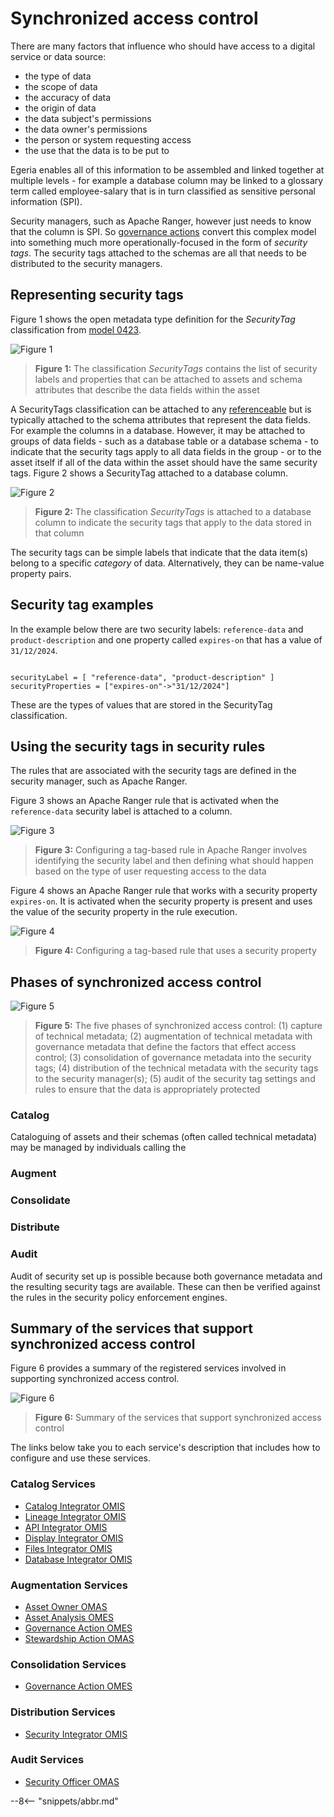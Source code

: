 <!-- SPDX-License-Identifier: CC-BY-4.0 -->
<!-- Copyright Contributors to the ODPi Egeria project 2020. -->

# Synchronized access control

There are many factors that influence who should have access to a digital service or data source:

- the type of data
- the scope of data
- the accuracy of data
- the origin of data
- the data subject's permissions
- the data owner's permissions
- the person or system requesting access
- the use that the data is to be put to

Egeria enables all of this information to be assembled and linked together at multiple levels - for example a database column may be linked to a glossary term called employee-salary that is in turn classified as sensitive personal information (SPI).

Security managers, such as Apache Ranger, however just needs to know that the column is SPI. So [governance actions](./concepts/governance-action) convert this complex model into something much more operationally-focused in the form of *security tags*.  The security tags attached to the schemas are all that needs to be distributed to the security managers.

## Representing security tags

Figure 1 shows the open metadata type definition for the *SecurityTag* classification from [model 0423](./types/4/0423-Security-Tags).

![Figure 1](security-tags-type-def.svg)
> **Figure 1:** The classification *SecurityTags* contains the list of security labels and properties that can be attached to assets and schema attributes that describe the data fields within the asset 

A SecurityTags classification can be attached to any [referenceable](./concepts/referenceable) but is typically attached to the schema attributes that represent the data fields.  For example the columns in a database.  However, it may be attached to groups of data fields - such as a database table or a database schema - to indicate that the security tags apply to all data fields in the group - or to the asset itself if all of the data within the asset should have the same security tags.  Figure 2 shows a SecurityTag attached to a database column.

![Figure 2](security-tags-use.svg)
> **Figure 2:** The classification *SecurityTags* is attached to a database column to indicate the security tags that apply to the data stored in that column

The security tags can be simple labels that indicate that the data item(s) belong to a specific *category* of data.  Alternatively, they can be name-value property pairs.

## Security tag examples

In the example below there are two security labels: `reference-data` and `product-description` and one property called `expires-on` that has a value of `31/12/2024`.
```

securityLabel = [ "reference-data", "product-description" ]
securityProperties = ["expires-on"->"31/12/2024"]

```
These are the types of values that are stored in the SecurityTag classification.

## Using the security tags in security rules

The rules that are associated with the security tags are defined in the security manager, such as Apache Ranger.

Figure 3 shows an Apache Ranger rule that is activated when the `reference-data` security label is attached to a column.

![Figure 3](reference-data-tag-example-ranger.png)
> **Figure 3:** Configuring a tag-based rule in Apache Ranger involves identifying the security label and then defining what should happen based on the type of user requesting access to the data

Figure 4 shows an Apache Ranger rule that works with a security property `expires-on`.  It is activated when the security property is present and uses the value of the security property in the rule execution.

![Figure 4](expires-on-tag-example-ranger.png)
> **Figure 4:** Configuring a tag-based rule that uses a security property


## Phases of synchronized access control

![Figure 5](security-tags-lifecycle.svg)
> **Figure 5:** The five phases of synchronized access control: (1) capture of technical metadata; (2) augmentation of technical metadata with governance metadata that define the factors that effect access control; (3) consolidation of governance metadata into the security tags; (4) distribution of the technical metadata with the security tags to the security manager(s); (5) audit of the security tag settings and rules to ensure that the data is appropriately protected

### Catalog

Cataloguing of assets and their schemas (often called technical metadata) may be managed by individuals calling the 
### Augment

### Consolidate

### Distribute

### Audit

Audit of security set up is possible because both governance metadata and the resulting security tags are available.  These can then be verified against the rules in the security policy enforcement engines.

## Summary of the services that support synchronized access control

Figure 6 provides a summary of the registered services involved in supporting synchronized access control.

![Figure 6](security-tags-technology-summary.svg)
> **Figure 6:** Summary of the services that support synchronized access control

The links below take you to each service's description that includes how to configure and use these services.

### Catalog Services

- [Catalog Integrator OMIS](./services/omis/catalog-integrator)
- [Lineage Integrator OMIS](./services/omis/lineage-integrator)
- [API Integrator OMIS](./services/omis/api-integrator)
- [Display Integrator OMIS](./services/omis/display-integrator)
- [Files Integrator OMIS](./services/omis/files-integrator)
- [Database Integrator OMIS](./services/omis/database-integrator)

### Augmentation Services

- [Asset Owner OMAS](./services/omas/asset-owner)
- [Asset Analysis OMES](./services/omes/asset-analysis)
- [Governance Action OMES](./services/omes/governance-action)
- [Stewardship Action OMAS](./services/omas/stewardship-action)

### Consolidation Services

- [Governance Action OMES](./services/omes/governance-action)


### Distribution Services

- [Security Integrator OMIS](./services/omis/security-integrator)

### Audit Services

- [Security Officer OMAS](./services/omas/security-officer)






--8<-- "snippets/abbr.md"